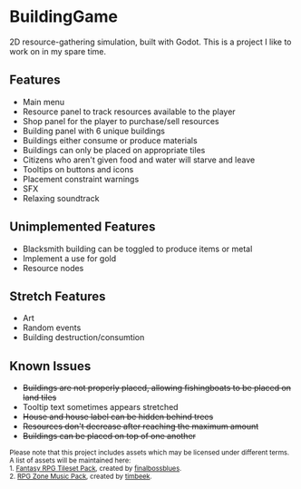 # BuildingGame
2D resource-gathering simulation, built with Godot. 
This is a project I like to work on in my spare time.

## Features
- Main menu
- Resource panel to track resources available to the player
- Shop panel for the player to purchase/sell resources
- Building panel with 6 unique buildings
- Buildings either consume or produce materials
- Buildings can only be placed on appropriate tiles
- Citizens who aren't given food and water will starve and leave
- Tooltips on buttons and icons
- Placement constraint warnings
- SFX
- Relaxing soundtrack

## Unimplemented Features
- Blacksmith building can be toggled to produce items or metal
- Implement a use for gold
- Resource nodes

## Stretch Features
- Art
- Random events
- Building destruction/consumtion

## Known Issues
- ~~Buildings are not properly placed, allowing fishingboats to be placed on land tiles~~
- Tooltip text sometimes appears stretched
- ~~House and house label can be hidden behind trees~~
- ~~Resources don't decrease after reaching the maximum amount~~
- ~~Buildings can be placed on top of one another~~


<sub>Please note that this project includes assets which may be licensed under different terms. A list of assets will be maintained here:</sub><br>
<sub>1. [Fantasy RPG Tileset Pack](https://www.gamedevmarket.net/asset/fantasy-rpg-tileset-pack-3541/), created by [finalbossblues](finalbossblues.com).</sub><br>
<sub>2. [RPG Zone Music Pack](https://www.fiverr.com/timbeek/video-game-music-loops), created by [timbeek](https://www.fiverr.com/timbeek).</sub>
